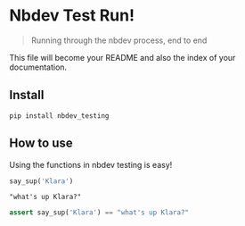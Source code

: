 # Nbdev Test Run!
> Running through the nbdev process, end to end


This file will become your README and also the index of your documentation.

## Install

`pip install nbdev_testing`

## How to use

Using the functions in nbdev testing is easy!

```python
say_sup('Klara')
```




    "what's up Klara?"



```python
assert say_sup('Klara') == "what's up Klara?"
```
